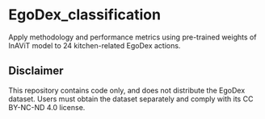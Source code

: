 # EgoDex_classification
Apply methodology and performance metrics using pre-trained weights of InAViT model to 24 kitchen-related EgoDex actions.

## Disclaimer
This repository contains code only, and does not distribute the EgoDex dataset. Users must obtain the dataset separately and comply with its CC BY-NC-ND 4.0 license.

